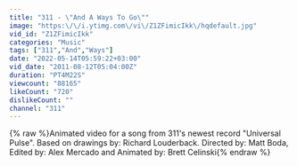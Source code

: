```yaml
---
title: "311 - \"And A Ways To Go\""
image: "https:\/\/i.ytimg.com\/vi\/Z1ZFimicIkk\/hqdefault.jpg"
vid_id: "Z1ZFimicIkk"
categories: "Music"
tags: ["311","And","Ways"]
date: "2022-05-14T05:59:22+03:00"
vid_date: "2011-08-12T05:04:00Z"
duration: "PT4M22S"
viewcount: "88165"
likeCount: "720"
dislikeCount: ""
channel: "311"
---
```

{% raw %}Animated video for a song from 311's newest record &quot;Universal Pulse&quot;. Based on drawings by: Richard Louderback. Directed by: Matt Boda, Edited by: Alex Mercado and Animated by: Brett Celinski{% endraw %}
